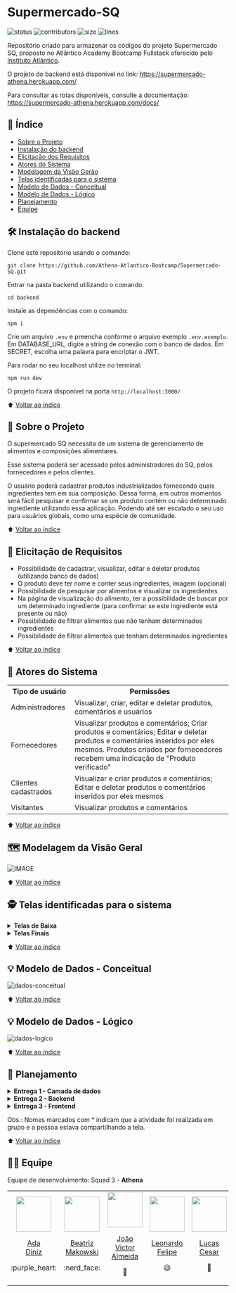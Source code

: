 # Supermercado-SQ
![status](https://img.shields.io/badge/status-under%20development-yellow)
![contributors](https://img.shields.io/github/contributors/Athena-Atlantico-Bootcamp/Supermercado-SQ)
![size](https://img.shields.io/github/repo-size/Athena-Atlantico-Bootcamp/Supermercado-SQ) 
![lines](https://img.shields.io/tokei/lines/github.com/Athena-Atlantico-Bootcamp/Supermercado-SQ)

Repositório criado para armazenar os códigos do projeto Supermercado SQ, proposto no Atlântico Academy Bootcamp Fullstack oferecido pelo [Instituto Atlântico](https://www.linkedin.com/company/instituto-atlantico/).

O projeto do backend está disponível no link: https://supermercado-athena.herokuapp.com/

Para consultar as rotas disponíveis, consulte a documentação: https://supermercado-athena.herokuapp.com/docs/

## :open_book: Índice
* [Sobre o Projeto](#speech_balloon-sobre-o-projeto)
* [Instalação do backend](#hammer_and_wrench-instalação-do-backend)
* [Elicitação dos Requisitos](#memo-elicitação-de-requisitos)
* [Atores do Sistema](#busts_in_silhouette-atores-do-sistema)
* [Modelagem da Visão Gerão](#world_map-modelagem-da-visão-geral)
* [Telas identificadas para o sistema](#detective-telas-identificadas-para-o-sistema)
* [Modelo de Dados - Conceitual](#bulb-modelo-de-dados---conceitual)
* [Modelo de Dados - Lógico](#bulb-modelo-de-dados---lógico)
* [Planejamento](#memo-planejamento)
* [Equipe](https://github.com/Athena-Atlantico-Bootcamp/Supermercado-SQ/edit/main/README.md#man_technologist-equipe)

## :hammer_and_wrench: Instalação do backend

Clone este repositório usando o comando:

```
git clone https://github.com/Athena-Atlantico-Bootcamp/Supermercado-SQ.git
```

Entrar na pasta backend utilizando o comando:

```
cd backend
```

Instale as dependências com o comando:

```
npm i
```

Crie um arquivo ``.env`` e preencha conforme o arquivo exemplo ``.env.exemplo``. Em DATABASE_URL, digite a string de conexão com o banco de dados. Em SECRET, escolha uma palavra para encriptar o JWT.

Para rodar no seu localhost utilize no terminal:

```
npm run dev
```

O projeto ficará disponível na porta ``http://localhost:3000/``

⬆️ [Voltar ao índice](https://github.com/Athena-Atlantico-Bootcamp/Supermercado-SQ#open_book-%C3%ADndice)

## :speech_balloon: Sobre o Projeto

O supermercado SQ necessita de um sistema de gerenciamento de alimentos e composições alimentares.

Esse sistema poderá ser acessado pelos administradores do SQ, pelos fornecedores e pelos clientes.

O usuário poderá cadastrar produtos industrializados fornecendo quais ingredientes tem em sua composição. Dessa forma, em outros momentos será fácil pesquisar e confirmar se um produto contém ou não determinado ingrediente utilizando essa aplicação. Podendo até ser escalado o seu uso para usuários globais, como uma espécie de comunidade.

⬆️ [Voltar ao índice](https://github.com/Athena-Atlantico-Bootcamp/Supermercado-SQ#open_book-%C3%ADndice)

## :memo: Elicitação de Requisitos
* Possibilidade de cadastrar, visualizar, editar e deletar produtos (utilizando banco de dados)
* O produto deve ter nome e conter seus ingredientes, imagem (opcional)
* Possibilidade de pesquisar por alimentos e visualizar os ingredientes
* Na página de visualização do alimento, ter a possibilidade de buscar por um determinado ingrediente (para confirmar se este ingrediente está presente ou não)
* Possibilidade de filtrar alimentos que não tenham determinados ingredientes
* Possibilidade de filtrar alimentos que tenham determinados ingredientes

⬆️ [Voltar ao índice](https://github.com/Athena-Atlantico-Bootcamp/Supermercado-SQ#open_book-%C3%ADndice)

## :busts_in_silhouette: Atores do Sistema
<table>
  <tr>
    <th>Tipo de usuário</th>
    <th>Permissões</th>
  </tr>
  <tr>
    <td>Administradores</td>
    <td>Visualizar, criar, editar e deletar produtos, comentários e usuários</td>
  </tr>
    <tr>
    <td>Fornecedores</td>
    <td>
      Visualizar produtos e comentários; Criar produtos e comentários; Editar e deletar produtos e comentários inseridos por eles mesmos. 
      Produtos criados por fornecedores recebem uma indicação de "Produto verificado"  
    </td>
  </tr>
  <tr>
    <td>Clientes cadastrados</td>
    <td>Visualizar e criar produtos e comentários; Editar e deletar produtos e comentários inseridos por eles mesmos</td>
  </tr>
  <tr>
    <td>Visitantes</td>
    <td>Visualizar produtos e comentários</td>
  </tr>
</table>

⬆️ [Voltar ao índice](https://github.com/Athena-Atlantico-Bootcamp/Supermercado-SQ#open_book-%C3%ADndice)


## :world_map: Modelagem da Visão Geral
![IMAGE](https://user-images.githubusercontent.com/86008015/174413523-2165e80c-f7a4-4d7b-a4ec-bdbf00caf54e.png)

⬆️ [Voltar ao índice](https://github.com/Athena-Atlantico-Bootcamp/Supermercado-SQ#open_book-%C3%ADndice)

## :detective: Telas identificadas para o sistema
<details>
  <summary><b>Telas de Baixa</b></summary>
  
  * Preview:
  ![Capturar3](https://user-images.githubusercontent.com/86008015/174412651-8aa52813-944c-4fc8-ac03-a20f9550f987.PNG)
  
  * Projeto Figma disponível [[neste link.]](https://www.figma.com/proto/ZuS1mbadHOKmXhdriiilsB/Athena?node-id=46%3A10526&scaling=scale-down-width&page-id=41%3A10471&starting-point-node-id=41%3A10472)
  
</details>
<details>
  <summary><b>Telas Finais</b></summary>
  [Em desenvolvimento]
</details>

⬆️ [Voltar ao índice](https://github.com/Athena-Atlantico-Bootcamp/Supermercado-SQ#open_book-%C3%ADndice)

## :bulb: Modelo de Dados - Conceitual 
![dados-conceitual](https://user-images.githubusercontent.com/100374064/170592575-a8211d3a-3fef-47e3-8df2-68595f9cbab5.jpeg)


⬆️ [Voltar ao índice](https://github.com/Athena-Atlantico-Bootcamp/Supermercado-SQ#open_book-%C3%ADndice)

## :bulb: Modelo de Dados - Lógico 
![dados-logico](https://user-images.githubusercontent.com/100374064/170592780-9f3eea03-d9b9-4a49-af98-eb5c9a593acb.jpeg)


⬆️ [Voltar ao índice](https://github.com/Athena-Atlantico-Bootcamp/Supermercado-SQ#open_book-%C3%ADndice)

## :memo: Planejamento

<details>
  <summary><b>Entrega 1 - Camada de dados</b></summary>
  <table>
    <tr>
      <th>Feature</th>
      <th>Stories</th>
      <th>Tasks</th>
      <th>Responsáveis</th>
      <th>Prazo</th>
    </tr>
    <tr>
      <td rowspan="5" align="center"><b>Organizar o Squad</b></td>
      <td rowspan="2">Divisão de tarefas dentro do time</td>
      <td>Falar sobre seus interesses</td>
      <td align="center">Todos</td>
      <td align="center">04/22</td>
    </tr>
    <tr>
      <td>Listar suas skills</td>
      <td align="center">Todos</td>
      <td align="center">04/22</td>
    </tr>
    <tr>
      <td rowspan="3">Planejamento preliminar</td>
      <td>Fazer um brainstorming de ideias sobre o projeto</td>
      <td align="center">Todos</td>
      <td align="center">04/22</td>
    </tr>
    <tr>
      <td>Listar e dividir as tarefas e responsabilidades</td>
      <td align="center">Todos</td>
      <td align="center">04/22</td>
    </tr>
    <tr>
      <td>Decidir dia e horário da reunião semanal</td>
      <td align="center">Todos</td>
      <td align="center">04/22</td>
    </tr>
    <tr>
      <td rowspan="6" align="center"><b>Camada de Dados</b></td>
      <td rowspan="2">Modelagem de dados</td>
      <td>Realizar a modelagem conceitual</td>
      <td align="center">Ada<b>*</b></td>
      <td align="center">19/05/2022</td>
    </tr>
    <tr>
      <td>Realizar a modelagem lógica</td>
      <td align="center">Ada<b>*</b></td>
      <td align="center">19/05/2022</td>
    </tr>
    <tr>
      <td>Modelagem de Caso de Uso</td>
      <td>Realizar a modelagem de caso de uso</td>
      <td align="center">Luiza<b>*</b></td>
      <td align="center">19/05/2022</td>
    </tr>
    <tr>
      <td>Revisão</td>
      <td>Revisar as modelagens com a professora / monitores</td>
      <td align="center">Todos</td>
      <td align="center">18/05/2022</td>
    </tr>
    <tr>
      <td rowspan="2">Banco de dados</td>
      <td>Decidir qual BD vamos utilizar</td>
      <td align="center">Todos</td>
      <td align="center">30/04/2022</td>
    </tr>
    <tr>
      <td>Criar o banco de dados</td>
      <td align="center">Anderson<b>*</b></td>
      <td align="center">19/05/2022</td>
    </tr>
    <tr>
      <td rowspan="2" align="center"><b>Entrega 01</b></td>
      <td rowspan="2">Realizar entrega 01 - Módulo Inicial</td>
      <td>Entregar Camada de dados</td>
      <td align="center">Luiza</td>
      <td align="center">21/05/2022</td>
    </tr>
    <tr>
      <td>Entregar o projeto de implementação / divisão das atividades</td>
      <td align="center">Luiza / Beatriz</td>
      <td align="center">21/05/2022</td>
    </tr>
  </table>
</details>

<details>
  <summary><b>Entrega 2 - Backend</b></summary>
  <table>
    <tr>
      <th>Feature</th>
      <th>Stories</th>
      <th>Tasks</th>
      <th>Responsáveis</th>
      <th>Prazo</th>
    </tr>
    <tr>
      <td rowspan="11" align="center"><b>Backend</b></td>
      <td>Escolher a tecnologia backend</td>
      <td>Discutir e decidir em grupo</td>
      <td align="center">Todos</td>
      <td align="center">22/05/2022</td>
    </tr>
    <tr>
      <td>Models component</td>
      <td>Implementar o models component</td>
      <td align="center">Beatriz*</td>
      <td align="center">05/06/2022</td>
    </tr>
    <tr>
      <td>CRUD Usuários</td>
      <td>Implementar o CRUD de usuários (rotas e controllers)</td>
      <td align="center">Beatriz / Anderson</td>
      <td align="center">05/06/2022</td>
    </tr>
    <tr>
      <td>CRUD Produtos</td>
      <td>Implementar o CRUD de produtos (rotas e controllers)</td>
      <td align="center">Luiza</td>
      <td align="center">07/06/2022</td>
    </tr>
    <tr>
      <td>CRUD Comentários</td>
      <td>Implementar o CRUD de comentários (rotas e controllers)</td>
      <td align="center">Ada / Leonardo / Lucas / João</td>
      <td align="center">12/06/2022</td>
    </tr>
    <tr>
      <td rowspan="2">Conectar backend com o banco de dados e testar conexão</td>
      <td>Implementar a conexão string para base de dados</td>
      <td align="center">Todos</td>
      <td align="center">18/06/2022</td>
    </tr>
    <tr>
      <td>Testar a conexão usando o Insomnia</td>
      <td align="center">Todos</td>
      <td align="center">18/06/2022</td>
    </tr>
    <tr>
      <td>Login e autenticação</td>
      <td>Implementar autenticação com JWT e Bcrypt</td>
      <td align="center">Luiza*</td>
      <td align="center">14/06/2022</td>
    </tr>
    <tr>
      <td>Documentação da API</td>
      <td>Documentação das rotas e schemas através do Swagger</td>
      <td align="center">Beatriz / Luiza</td>
      <td align="center">18/06/2022</td>
    </tr>
    <tr>
      <td>Deploy do Banco de Dados</td>
      <td>Deploy através do Heroku</td>
      <td align="center">Lucas*</td>
      <td align="center">16/06/2022</td>
    </tr>
    <tr>
      <td>Deploy da API</td>
      <td>Deploy através do Heroku</td>
      <td align="center">João*</td>
      <td align="center">18/06/2022</td>
    </tr>
    <tr>
      <td align="center"><b>Entrega 02</b></td>
      <td>Realizar entrega 02 - Módulo Intermediário</td>
      <td>Entregar API testada e funcional (requisições) através de um repositório no GitHub</td>
      <td align="center"></td>
      <td align="center">18/06/2022</td>
    </tr>
  </table>
</details>

<details>
  <summary><b>Entrega 3 - Frontend</b></summary>
</details>

Obs.: Nomes marcados com * indicam que a atividade foi realizada em grupo e a pessoa estava compartilhando a tela.

⬆️ [Voltar ao índice](https://github.com/Athena-Atlantico-Bootcamp/Supermercado-SQ#open_book-%C3%ADndice)

## :man_technologist: Equipe
Equipe de desenvolvimento: Squad 3 - **Athena**

<table align="center">
  <tr align="center">
    <td>
      <a href="https://github.com/adaDiniz">
        <img src="https://avatars.githubusercontent.com/u/100374064?v=4" width=80 />
        <p>Ada<br/d>Diniz</p>
      </a>
      <p>:purple_heart:</p>
    </td>
    <td>
      <a href="https://github.com/beatrizmakowski">
        <img src="https://avatars.githubusercontent.com/u/86008015?v=4" width=80 />
        <p>Beatriz<br/>Makowski</p>
      </a>
      <p>:nerd_face:</p>
    </td>
    <td>
      <a href="https://github.com/joaovictorgit">
        <img src="https://avatars.githubusercontent.com/u/61315569?v=4" width=80 />
        <p>João Victor<br/>Almeida</p>
      </a>
      <p>🌌</p>
    </td>
    <td>
        <a href="https://github.com/leonardo-felipe">
          <img src="https://avatars.githubusercontent.com/u/60754433?v=4" width=80 />
          <p>Leonardo<br/>Felipe</p>
        </a>
        <p>😃</p>
     </td>
     <td>
        <a href="https://github.com/lucasoliv21">
          <img src="https://avatars.githubusercontent.com/u/73923109?v=4" width=80 />
          <p>Lucas<br/>Cesar</p>
        </a>
        <p>🌌</p>
      </td>
       <td>
        <a href="https://github.com/LuizaGA">
          <img src="https://avatars.githubusercontent.com/u/89354119?v=4" width=80 />
          <p>Luiza<br/>GA</p>
        </a>
        <p>:star2:</p>
      </td>
     <td>
      <a href="https://github.com/PauloAndersonN">
        <img src="https://avatars.githubusercontent.com/u/6969530?v=4" width=80 />
        <p>Anderson<br/>#</p>
      </a>
      <p>🌌</p>
    </td>
  </tr> 
   
</table>
